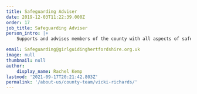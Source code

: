 ```yaml
---
title: Safeguarding Adviser
date: 2019-12-03T11:22:39.000Z
order: 17
job_title: Safeguarding Adviser
person_intro: |+
    Supports and advises members of the county with all aspects of safeguarding.

email: Safeguarding@girlguidinghertfordshire.org.uk
image: null
thumbnail: null
author:
    display_name: Rachel Kemp
lastmod: '2021-09-17T20:21:42.803Z'
permalink: '/about-us/county-team/vicki-richards/'
---
```


